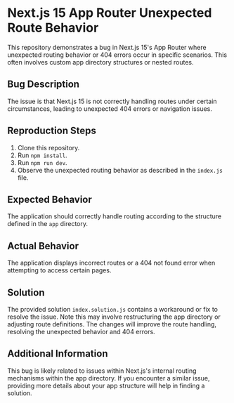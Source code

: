 # Next.js 15 App Router Unexpected Route Behavior

This repository demonstrates a bug in Next.js 15's App Router where unexpected routing behavior or 404 errors occur in specific scenarios. This often involves custom app directory structures or nested routes. 

## Bug Description

The issue is that Next.js 15 is not correctly handling routes under certain circumstances, leading to unexpected 404 errors or navigation issues.   

## Reproduction Steps

1. Clone this repository.
2. Run `npm install`.
3. Run `npm run dev`.
4. Observe the unexpected routing behavior as described in the `index.js` file. 

## Expected Behavior

The application should correctly handle routing according to the structure defined in the `app` directory.

## Actual Behavior

The application displays incorrect routes or a 404 not found error when attempting to access certain pages. 

## Solution

The provided solution `index.solution.js` contains a workaround or fix to resolve the issue.  Note this may involve restructuring the app directory or adjusting route definitions.  The changes will improve the route handling, resolving the unexpected behavior and 404 errors.

## Additional Information

This bug is likely related to issues within Next.js's internal routing mechanisms within the app directory. If you encounter a similar issue, providing more details about your app structure will help in finding a solution.
